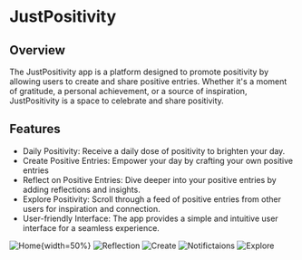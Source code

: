# JustPositivity

## Overview

The JustPositivity app is a platform designed to promote positivity by allowing users to create and share positive entries. Whether it's a moment of gratitude, a personal achievement, or a source of inspiration, JustPositivity is a space to celebrate and share positivity.

## Features

- Daily Positivity: Receive a daily dose of positivity to brighten your day.
- Create Positive Entries: Empower your day by crafting your own positive entries
- Reflect on Positive Entries: Dive deeper into your positive entries by adding reflections and insights.
- Explore Positivity: Scroll through a feed of positive entries from other users for inspiration and connection.
- User-friendly Interface: The app provides a simple and intuitive user interface for a seamless experience.

![Home](./Images/Home_Screen.png){width=50%}
![Reflection](./Images/Reflection_Screen.png)
![Create](./Images/Create_Reflection_Screen.png)
![Notifictaions](./Images/Notifications.png)
![Explore](./Images/Explore_Positivity_Screen.png)
